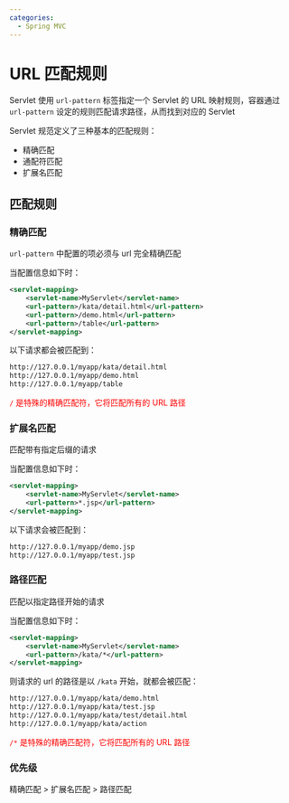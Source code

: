 ```yaml
---
categories:
  - Spring MVC
---
```

# URL 匹配规则

Servlet 使用 `url-pattern` 标签指定一个 Servlet 的 URL 映射规则，容器通过 `url-pattern` 设定的规则匹配请求路径，从而找到对应的 Servlet

Servlet 规范定义了三种基本的匹配规则：

- 精确匹配
- 通配符匹配
- 扩展名匹配

## 匹配规则

### 精确匹配

`url-pattern` 中配置的项必须与 url 完全精确匹配

当配置信息如下时：

```xml
<servlet-mapping>
    <servlet-name>MyServlet</servlet-name>
    <url-pattern>/kata/detail.html</url-pattern>
    <url-pattern>/demo.html</url-pattern>
    <url-pattern>/table</url-pattern>
</servlet-mapping>
```

以下请求都会被匹配到：

```markdown
http://127.0.0.1/myapp/kata/detail.html
http://127.0.0.1/myapp/demo.html
http://127.0.0.1/myapp/table
```

<font color=red>`/` 是特殊的精确匹配符，它将匹配所有的 URL 路径</font>

### 扩展名匹配

匹配带有指定后缀的请求

当配置信息如下时：

```xml
<servlet-mapping>
    <servlet-name>MyServlet</servlet-name>
    <url-pattern>*.jsp</url-pattern>
</servlet-mapping>
```

以下请求会被匹配到：

```markdown
http://127.0.0.1/myapp/demo.jsp
http://127.0.0.1/myapp/test.jsp
```

### 路径匹配

匹配以指定路径开始的请求

当配置信息如下时：

```xml
<servlet-mapping>
    <servlet-name>MyServlet</servlet-name>
    <url-pattern>/kata/*</url-pattern>
</servlet-mapping>
```

则请求的 url 的路径是以 `/kata` 开始，就都会被匹配：

```markdown
http://127.0.0.1/myapp/kata/demo.html
http://127.0.0.1/myapp/kata/test.jsp
http://127.0.0.1/myapp/kata/test/detail.html
http://127.0.0.1/myapp/kata/action
```

<font color=red>`/*` 是特殊的精确匹配符，它将匹配所有的 URL 路径</font>

### 优先级

精确匹配 > 扩展名匹配 > 路径匹配

## 

